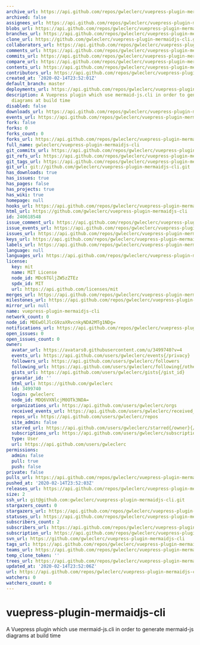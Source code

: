 ```yaml
---
archive_url: https://api.github.com/repos/gwleclerc/vuepress-plugin-mermaidjs-cli/{archive_format}{/ref}
archived: false
assignees_url: https://api.github.com/repos/gwleclerc/vuepress-plugin-mermaidjs-cli/assignees{/user}
blobs_url: https://api.github.com/repos/gwleclerc/vuepress-plugin-mermaidjs-cli/git/blobs{/sha}
branches_url: https://api.github.com/repos/gwleclerc/vuepress-plugin-mermaidjs-cli/branches{/branch}
clone_url: https://github.com/gwleclerc/vuepress-plugin-mermaidjs-cli.git
collaborators_url: https://api.github.com/repos/gwleclerc/vuepress-plugin-mermaidjs-cli/collaborators{/collaborator}
comments_url: https://api.github.com/repos/gwleclerc/vuepress-plugin-mermaidjs-cli/comments{/number}
commits_url: https://api.github.com/repos/gwleclerc/vuepress-plugin-mermaidjs-cli/commits{/sha}
compare_url: https://api.github.com/repos/gwleclerc/vuepress-plugin-mermaidjs-cli/compare/{base}...{head}
contents_url: https://api.github.com/repos/gwleclerc/vuepress-plugin-mermaidjs-cli/contents/{+path}
contributors_url: https://api.github.com/repos/gwleclerc/vuepress-plugin-mermaidjs-cli/contributors
created_at: '2020-02-14T23:52:01Z'
default_branch: master
deployments_url: https://api.github.com/repos/gwleclerc/vuepress-plugin-mermaidjs-cli/deployments
description: A Vuepress plugin which use mermaid-js.cli in order to generate mermaid-js
  diagrams at build time
disabled: false
downloads_url: https://api.github.com/repos/gwleclerc/vuepress-plugin-mermaidjs-cli/downloads
events_url: https://api.github.com/repos/gwleclerc/vuepress-plugin-mermaidjs-cli/events
fork: false
forks: 0
forks_count: 0
forks_url: https://api.github.com/repos/gwleclerc/vuepress-plugin-mermaidjs-cli/forks
full_name: gwleclerc/vuepress-plugin-mermaidjs-cli
git_commits_url: https://api.github.com/repos/gwleclerc/vuepress-plugin-mermaidjs-cli/git/commits{/sha}
git_refs_url: https://api.github.com/repos/gwleclerc/vuepress-plugin-mermaidjs-cli/git/refs{/sha}
git_tags_url: https://api.github.com/repos/gwleclerc/vuepress-plugin-mermaidjs-cli/git/tags{/sha}
git_url: git://github.com/gwleclerc/vuepress-plugin-mermaidjs-cli.git
has_downloads: true
has_issues: true
has_pages: false
has_projects: true
has_wiki: true
homepage: null
hooks_url: https://api.github.com/repos/gwleclerc/vuepress-plugin-mermaidjs-cli/hooks
html_url: https://github.com/gwleclerc/vuepress-plugin-mermaidjs-cli
id: 240618548
issue_comment_url: https://api.github.com/repos/gwleclerc/vuepress-plugin-mermaidjs-cli/issues/comments{/number}
issue_events_url: https://api.github.com/repos/gwleclerc/vuepress-plugin-mermaidjs-cli/issues/events{/number}
issues_url: https://api.github.com/repos/gwleclerc/vuepress-plugin-mermaidjs-cli/issues{/number}
keys_url: https://api.github.com/repos/gwleclerc/vuepress-plugin-mermaidjs-cli/keys{/key_id}
labels_url: https://api.github.com/repos/gwleclerc/vuepress-plugin-mermaidjs-cli/labels{/name}
language: null
languages_url: https://api.github.com/repos/gwleclerc/vuepress-plugin-mermaidjs-cli/languages
license:
  key: mit
  name: MIT License
  node_id: MDc6TGljZW5zZTEz
  spdx_id: MIT
  url: https://api.github.com/licenses/mit
merges_url: https://api.github.com/repos/gwleclerc/vuepress-plugin-mermaidjs-cli/merges
milestones_url: https://api.github.com/repos/gwleclerc/vuepress-plugin-mermaidjs-cli/milestones{/number}
mirror_url: null
name: vuepress-plugin-mermaidjs-cli
network_count: 0
node_id: MDEwOlJlcG9zaXRvcnkyNDA2MTg1NDg=
notifications_url: https://api.github.com/repos/gwleclerc/vuepress-plugin-mermaidjs-cli/notifications{?since,all,participating}
open_issues: 0
open_issues_count: 0
owner:
  avatar_url: https://avatars0.githubusercontent.com/u/3499740?v=4
  events_url: https://api.github.com/users/gwleclerc/events{/privacy}
  followers_url: https://api.github.com/users/gwleclerc/followers
  following_url: https://api.github.com/users/gwleclerc/following{/other_user}
  gists_url: https://api.github.com/users/gwleclerc/gists{/gist_id}
  gravatar_id: ''
  html_url: https://github.com/gwleclerc
  id: 3499740
  login: gwleclerc
  node_id: MDQ6VXNlcjM0OTk3NDA=
  organizations_url: https://api.github.com/users/gwleclerc/orgs
  received_events_url: https://api.github.com/users/gwleclerc/received_events
  repos_url: https://api.github.com/users/gwleclerc/repos
  site_admin: false
  starred_url: https://api.github.com/users/gwleclerc/starred{/owner}{/repo}
  subscriptions_url: https://api.github.com/users/gwleclerc/subscriptions
  type: User
  url: https://api.github.com/users/gwleclerc
permissions:
  admin: false
  pull: true
  push: false
private: false
pulls_url: https://api.github.com/repos/gwleclerc/vuepress-plugin-mermaidjs-cli/pulls{/number}
pushed_at: '2020-02-14T23:52:03Z'
releases_url: https://api.github.com/repos/gwleclerc/vuepress-plugin-mermaidjs-cli/releases{/id}
size: 2
ssh_url: git@github.com:gwleclerc/vuepress-plugin-mermaidjs-cli.git
stargazers_count: 0
stargazers_url: https://api.github.com/repos/gwleclerc/vuepress-plugin-mermaidjs-cli/stargazers
statuses_url: https://api.github.com/repos/gwleclerc/vuepress-plugin-mermaidjs-cli/statuses/{sha}
subscribers_count: 2
subscribers_url: https://api.github.com/repos/gwleclerc/vuepress-plugin-mermaidjs-cli/subscribers
subscription_url: https://api.github.com/repos/gwleclerc/vuepress-plugin-mermaidjs-cli/subscription
svn_url: https://github.com/gwleclerc/vuepress-plugin-mermaidjs-cli
tags_url: https://api.github.com/repos/gwleclerc/vuepress-plugin-mermaidjs-cli/tags
teams_url: https://api.github.com/repos/gwleclerc/vuepress-plugin-mermaidjs-cli/teams
temp_clone_token: ''
trees_url: https://api.github.com/repos/gwleclerc/vuepress-plugin-mermaidjs-cli/git/trees{/sha}
updated_at: '2020-02-14T23:52:06Z'
url: https://api.github.com/repos/gwleclerc/vuepress-plugin-mermaidjs-cli
watchers: 0
watchers_count: 0
---
```


# vuepress-plugin-mermaidjs-cli
A Vuepress plugin which use mermaid-js.cli in order to generate mermaid-js diagrams at build time
